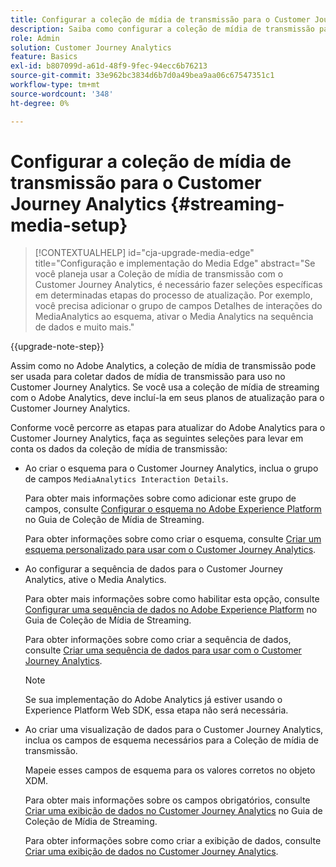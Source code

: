 ```yaml
---
title: Configurar a coleção de mídia de transmissão para o Customer Journey Analytics
description: Saiba como configurar a coleção de mídia de transmissão para o Customer Journey Analytics
role: Admin
solution: Customer Journey Analytics
feature: Basics
exl-id: b807099d-a61d-48f9-9fec-94ecc6b76213
source-git-commit: 33e962bc3834d6b7d0a49bea9aa06c67547351c1
workflow-type: tm+mt
source-wordcount: '348'
ht-degree: 0%

---
```


# Configurar a coleção de mídia de transmissão para o Customer Journey Analytics {#streaming-media-setup}

<!-- markdownlint-disable MD034 -->

>[!CONTEXTUALHELP]
>id="cja-upgrade-media-edge"
>title="Configuração e implementação do Media Edge"
>abstract="Se você planeja usar a Coleção de mídia de transmissão com o Customer Journey Analytics, é necessário fazer seleções específicas em determinadas etapas do processo de atualização. Por exemplo, você precisa adicionar o grupo de campos Detalhes de interações do MediaAnalytics ao esquema, ativar o Media Analytics na sequência de dados e muito mais."

<!-- markdownlint-enable MD034 -->

{{upgrade-note-step}}

Assim como no Adobe Analytics, a coleção de mídia de transmissão pode ser usada para coletar dados de mídia de transmissão para uso no Customer Journey Analytics. Se você usa a coleção de mídia de streaming com o Adobe Analytics, deve incluí-la em seus planos de atualização para o Customer Journey Analytics.

Conforme você percorre as etapas para atualizar do Adobe Analytics para o Customer Journey Analytics, faça as seguintes seleções para levar em conta os dados da coleção de mídia de transmissão:

* Ao criar o esquema para o Customer Journey Analytics, inclua o grupo de campos `MediaAnalytics Interaction Details`.

  Para obter mais informações sobre como adicionar este grupo de campos, consulte [Configurar o esquema no Adobe Experience Platform](https://experienceleague.adobe.com/en/docs/media-analytics/using/implementation/edge-recommended/media-edge-sdk/implementation-edge#set-up-the-schema-in-adobe-experience-platform) no Guia de Coleção de Mídia de Streaming.

  Para obter informações sobre como criar o esquema, consulte [Criar um esquema personalizado para usar com o Customer Journey Analytics](/help/getting-started/cja-upgrade/cja-upgrade-schema-create.md).

* Ao configurar a sequência de dados para o Customer Journey Analytics, ative o Media Analytics.

  Para obter mais informações sobre como habilitar esta opção, consulte [Configurar uma sequência de dados no Adobe Experience Platform](https://experienceleague.adobe.com/en/docs/media-analytics/using/implementation/edge-recommended/media-edge-sdk/implementation-edge#configure-a-datastream-in-adobe-experience-platform) no Guia de Coleção de Mídia de Streaming.

  Para obter informações sobre como criar a sequência de dados, consulte [Criar uma sequência de dados para usar com o Customer Journey Analytics](/help/getting-started/cja-upgrade/cja-upgrade-datastream.md).

  >[!NOTE]
  >
  >Se sua implementação do Adobe Analytics já estiver usando o Experience Platform Web SDK, essa etapa não será necessária.

* Ao criar uma visualização de dados para o Customer Journey Analytics, inclua os campos de esquema necessários para a Coleção de mídia de transmissão.

  Mapeie esses campos de esquema para os valores corretos no objeto XDM.

  Para obter mais informações sobre os campos obrigatórios, consulte [Criar uma exibição de dados no Customer Journey Analytics](/help/getting-started/cja-upgrade/cja-upgrade-dataview.md) no Guia de Coleção de Mídia de Streaming.

  Para obter informações sobre como criar a exibição de dados, consulte [Criar uma exibição de dados no Customer Journey Analytics](/help/getting-started/cja-upgrade/cja-upgrade-dataview.md).

<!--

------------------

The steps for implementing the Streaming Media Collection in Customer Journey Analytics differ depending on your current Streaming Media Collection implementation in Adobe Analytics. 

Streaming Media Collection can be implemented in Adobe Analytics in either of the following ways:

* [Edge Network implementations for the Streaming Media Collection](#edge-network-implementations)

* [Adobe Analytics-only implementations for the Streaming Media Collection](#adobe-analytics-only-implementations)

For more information about the differences between these implementation methods, see [Implement the Streaming Media Collection](https://experienceleague.adobe.com/en/docs/media-analytics/using/implementation/overview) in the Streaming Media Collection Guide.

## Edge Network implementations for the Streaming Media Collection

If the Streaming Media Collection is [implemented using the Edge Network in your Adobe Analytics implementation](https://experienceleague.adobe.com/en/docs/media-analytics/using/implementation/overview#edge-implementation-methods), this means that some steps that are required to upgrade the Streaming Media Collection to Customer Journey Analytics have already been completed as part of your Adobe Analytics implementation. Following are the completed steps:

* [Set up the schema in Adobe Experience Platform](https://experienceleague.adobe.com/en/docs/media-analytics/using/implementation/edge-recommended/media-edge-sdk/implementation-edge#set-up-the-schema-in-adobe-experience-platform)

* [Create a dataset in Adobe Experience Platform](https://experienceleague.adobe.com/en/docs/media-analytics/using/implementation/edge-recommended/media-edge-sdk/implementation-edge#create-a-dataset-in-adobe-experience-platform)

* [Configure a datastream in Adobe Experience Platform](https://experienceleague.adobe.com/en/docs/media-analytics/using/implementation/edge-recommended/media-edge-sdk/implementation-edge#configure-a-datastream-in-adobe-experience-platform)

The following additional steps need to be completed as part of the upgrade to Customer Journey Analytics:

>[!NOTE]
>
>As you complete the Customer Journey Analytics upgrade steps, make sure you use the schema, dataset, and datastream from your Streaming Media Collection implementation in Adobe Analytics.

* [Create a connection in Customer Journey Analytics](/help/getting-started/cja-upgrade/cja-upgrade-connection.md)

* [Create a data view in Customer Journey Analytics](/help/getting-started/cja-upgrade/cja-upgrade-dataview.md)


## Adobe Analytics-only implementations for the Streaming Media Collection

If the Streaming Media Collection is [implemented using an Adobe Analytics-only implementation in your Adobe Analytics environment](https://experienceleague.adobe.com/en/docs/media-analytics/using/implementation/overview#adobe-analytics-only-implementation-methods), this means that Streaming Media data is not yet going to Edge Network. 

As you create the schema, dataset, datastream, connection, and data view as part of your upgrade from Adobe Analytics to Customer Journey Analytics, make the following selections to account for Streaming Media Collection data:

* When creating the schema for Customer Journey Analytics, include the `MediaAnalytics Interaction Details` field group.

  For more information about adding this field group, see [Set up the schema in Adobe Experience Platform](https://experienceleague.adobe.com/en/docs/media-analytics/using/implementation/edge-recommended/media-edge-sdk/implementation-edge#set-up-the-schema-in-adobe-experience-platform) in the Streaming Media Collection Guide.

  For information about creating the schema, see [Create a custom schema to use with Customer Journey Analytics](/help/getting-started/cja-upgrade/cja-upgrade-schema-create.md).

* When configuring the datastream for Customer Journey Analytics, enable Media Analytics. 

  For more information about enabling this option, see [Configure a datastream in Adobe Experience Platform](https://experienceleague.adobe.com/en/docs/media-analytics/using/implementation/edge-recommended/media-edge-sdk/implementation-edge#configure-a-datastream-in-adobe-experience-platform) in the Streaming Media Collection Guide.

  For information about creating the datastream, see [Create a datastream to use with Customer Journey Analytics](/help/getting-started/cja-upgrade/cja-upgrade-datastream.md).

* When creating a data view for Customer Journey Analytics, include the required schema fields for the Streaming Media Collection.

  Make sure you map these schema fieldds to the correct values in the XDM object.

  For more information about the required fields, see [Create a data view in Customer Journey Analytics](/help/getting-started/cja-upgrade/cja-upgrade-dataview.md) in the Streaming Media Collection Guide.

  For information about creating the data view, see [Create a data view in Customer Journey Analytics](/help/getting-started/cja-upgrade/cja-upgrade-dataview.md).

  -->
